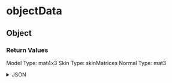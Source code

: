 # objectData

## Object


### Return Values

Model
  Type: mat4x3
Skin
  Type: skinMatrices
Normal
  Type: mat3

<details><summary>JSON</summary>

```
{
  "Type": "objectData",
  "Name": "Object",
  "Category": 1,
  "InputPins": [],
  "OutputPins": [
    {
      "Id": "Model",
      "Type": "mat4x3"
    },
    {
      "Id": "Skin",
      "Type": "skinMatrices"
    },
    {
      "Id": "Normal",
      "Type": "mat3"
    }
  ]
}
```

</details>

